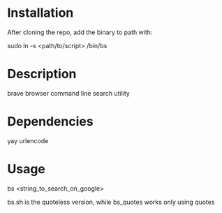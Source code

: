 # Installation
After cloning the repo, add the binary to path with:

sudo ln -s <path/to/script> /bin/bs

# Description
brave browser command line search utility

# Dependencies
yay urlencode

# Usage
bs <string_to_search_on_google>

bs.sh is the quoteless version, while bs_quotes works only using quotes
